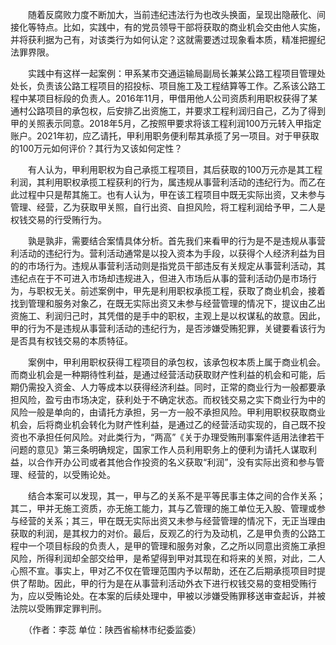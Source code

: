 　　随着反腐败力度不断加大，当前违纪违法行为也改头换面，呈现出隐蔽化、间接化等特点。比如，实践中，有的党员领导干部将获取的商业机会交由他人实施，并将获利据为己有，对该类行为如何认定？这就需要透过现象看本质，精准把握纪法罪界限。

　　实践中有这样一起案例：甲系某市交通运输局副局长兼某公路工程项目管理处处长，负责该公路工程项目的招投标、项目施工及工程结算等工作。乙系该公路工程中某项目标段的负责人。2016年11月，甲借用他人公司资质利用职权获得了某通村公路项目的承包权，后安排乙出资施工，并要求工程利润归自己，乙为了得到甲的关照表示同意。2018年5月，乙按照甲要求将该工程利润100万元转入甲指定账户。2021年初，应乙请托，甲利用职务便利帮其承揽了另一项目。对于甲获取的100万元如何评价？其行为又该如何定性？

　　有人认为，甲利用职权为自己承揽工程项目，其后获取的100万元亦是其工程利润，其利用职权承揽工程获利的行为，属违规从事营利活动的违纪行为。而乙在此过程中只是帮其施工。也有人认为，甲在该工程项目中既无实际出资，又未参与管理、经营，乙为获取甲关照，自行出资、自担风险，将工程利润给予甲，二人是权钱交易的行受贿行为。

　　孰是孰非，需要结合案情具体分析。首先我们来看甲的行为是不是违规从事营利活动的违纪行为。营利活动通常是以投入资本为手段，以获得个人经济利益为目的的市场行为。违规从事营利活动则是指党员干部违反有关规定从事营利活动，其违纪点在于不可进入市场却违规进入，但进入市场后从事的营利活动仍是市场行为，与职权无关。前述案例中，甲先是利用职权承揽工程，获取了商业机会，接着找到管理和服务对象乙，在既无实际出资又未参与经营管理的情况下，提议由乙出资施工、利润归己时，其凭借的是手中的职权，主观上是以权谋私的故意。因此，甲的行为不是违规从事营利活动的违纪行为，是否涉嫌受贿犯罪，关键要看该行为是否具有权钱交易的本质特征。

　　案例中，甲利用职权获得工程项目的承包权，该承包权本质上属于商业机会。而商业机会是一种期待性利益，是通过经营活动获取财产性利益的机会和可能，后期仍需投入资金、人力等成本以获得经济利益。同时，正常的商业行为一般都要承担风险，盈亏由市场决定，获利处于不确定状态。而权钱交易之实下商业行为中的风险一般是单向的，由请托方承担，另一方一般不承担风险。甲利用职权获取商业机会，后将商业机会转化为财产性利益，是通过乙的经营活动实现的，自己既不投资也不承担任何风险。对此类行为，“两高”《关于办理受贿刑事案件适用法律若干问题的意见》第三条明确规定，国家工作人员利用职务上的便利为请托人谋取利益，以合作开办公司或者其他合作投资的名义获取“利润”，没有实际出资和参与管理、经营的，以受贿论处。

　　结合本案可以发现，其一，甲与乙的关系不是平等民事主体之间的合作关系；其二，甲并无施工资质，亦无施工能力，其与乙管理的施工单位无入股、管理或参与经营的关系；其三，甲在既无实际出资又未参与经营管理的情况下，无正当理由获取的利润，是其权力的对价。最后，反观乙的行为及动机，乙是甲负责的公路工程中一个项目标段的负责人，是甲的管理和服务对象，乙之所以同意出资施工承担风险，所得利润却全部交给甲，是希望得到甲对其现在和将来的关照，对此，二人心照不宣。事实上，甲对乙不仅在管理范围内予以帮助，还在乙后期承揽项目时提供了帮助。因此，甲的行为是在从事营利活动外衣下进行权钱交易的变相受贿行为，应以受贿论处。在本案的后续处理中，甲被以涉嫌受贿罪移送审查起诉，并被法院以受贿罪定罪判刑。

　　（作者：李蕊 单位：陕西省榆林市纪委监委）